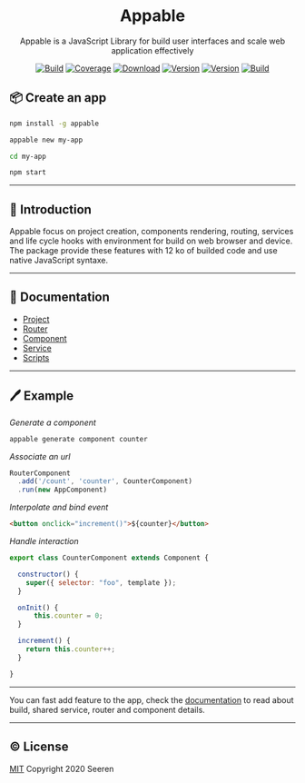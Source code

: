 <h1 align="center">Appable</h2>

<p align="center">
Appable is a JavaScript Library for build user interfaces and scale web application effectively
</p>

<p align="center">
<a href="https://travis-ci.org/seeren/appable"><img src="https://travis-ci.org/seeren/appable.svg?branch=master" alt="Build"></a>
<a href="https://coveralls.io/github/seeren/appable?branch=master"><img src="https://coveralls.io/repos/github/seeren/appable/badge.svg?branch=master" alt="Coverage"></a>
<a href="https://www.npmjs.com/package/appable"><img src="https://img.shields.io/npm/dt/appable.svg" alt="Download"></a>
<a href="https://www.npmjs.com/package/appable"><img src="https://img.shields.io/npm/v/appable.svg" alt="Version"></a>
<a href="./LICENSE"><img src="https://img.shields.io/npm/l/appable.svg" alt="Version"></a>
<a href="https://www.codacy.com/manual/seeren/appable?utm_source=github.com&amp;utm_medium=referral&amp;utm_content=seeren/appable&amp;utm_campaign=Badge_Grade"><img src="https://api.codacy.com/project/badge/Grade/5de3e97bcbe74350a5a6c47b99b4b735" alt="Build"></a>
</p>

## 📦 Create an app

```bash
npm install -g appable
```

```bash
appable new my-app
```

```bash
cd my-app
```

```bash
npm start
```

___

## 📄 Introduction

Appable focus on project creation, components rendering, routing, services and life cycle hooks with environment for build on web browser and device. The package provide these features with 12 ko of builded code and use native JavaScript syntaxe.

___

## 📘 Documentation

*   [Project](https://github.com/seeren/appable/wiki/📦-Creation)
*   [Router](https://github.com/seeren/appable/wiki/🚦-Router-usage)
*   [Component](https://github.com/seeren/appable/wiki/🍰-Component-creation)
*   [Service](https://github.com/seeren/appable/wiki/💫-Service-creation)
*   [Scripts](https://github.com/seeren/appable/wiki/📜-Scripts)

___

## 🖊️ Example

*Generate a component*

```bash
appable generate component counter
```

*Associate an url*

```js
RouterComponent
  .add('/count', 'counter', CounterComponent)
  .run(new AppComponent)
```

*Interpolate and bind event*

```html
<button onclick="increment()">${counter}</button>
```

*Handle interaction*

```js
export class CounterComponent extends Component {

  constructor() {
    super({ selector: "foo", template });
  }

  onInit() {
      this.counter = 0;
  }

  increment() {
    return this.counter++;
  }

}
```

___

You can fast add feature to the app, check the [documentation](https://github.com/seeren/appable/wiki) to read about build, shared service, router and component details.

___

## ©️ License

[MIT](LICENSE) Copyright 2020 Seeren